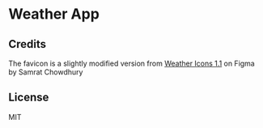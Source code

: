 # Weather App

## Credits

The favicon is a slightly modified version from [Weather Icons 1.1](https://www.figma.com/community/file/989070144782895608) on Figma by Samrat Chowdhury

## License

MIT
